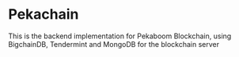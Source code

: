 # Pekachain
This is the backend implementation for Pekaboom Blockchain, using BigchainDB, Tendermint and MongoDB for the blockchain server
